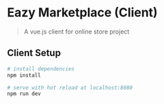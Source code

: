 # Eazy Marketplace (Client)

> A vue.js client for online store project

## Client Setup

``` bash
# install dependencies
npm install

# serve with hot reload at localhost:8080
npm run dev

```


